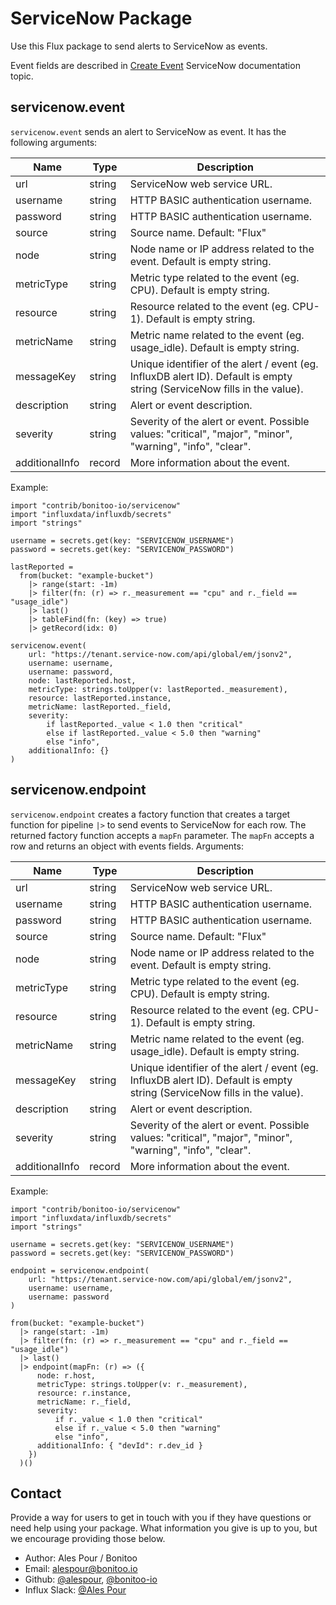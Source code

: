 # ServiceNow Package

Use this Flux package to send alerts to ServiceNow as events.

Event fields are described in [Create Event](https://docs.servicenow.com/bundle/paris-it-operations-management/page/product/event-management/task/t_EMCreateEventManually.html) ServiceNow documentation topic.

## servicenow.event

`servicenow.event` sends an alert to ServiceNow as event. It has the following arguments:

| Name | Type | Description |
| ---- | ---- | ----------- |
| url | string | ServiceNow web service URL. |
| username  | string | HTTP BASIC authentication username. |
| password | string | HTTP BASIC authentication username. |
| source | string | Source name. Default: "Flux" |
| node | string | Node name or IP address related to the event. Default is empty string. |
| metricType | string | Metric type related to the event (eg. CPU). Default is empty string. |
| resource | string | Resource related to the event (eg. CPU-1). Default is empty string. |
| metricName | string | Metric name related to the event (eg. usage_idle). Default is empty string. |
| messageKey | string | Unique identifier of the alert / event (eg. InfluxDB alert ID). Default is empty string (ServiceNow fills in the value). |
| description | string | Alert or event description. |
| severity | string | Severity of the alert or event. Possible values: "critical", "major", "minor", "warning", "info", "clear". |
| additionalInfo | record | More information about the event.

Example:

    import "contrib/bonitoo-io/servicenow"
    import "influxdata/influxdb/secrets"
    import "strings"

    username = secrets.get(key: "SERVICENOW_USERNAME")
    password = secrets.get(key: "SERVICENOW_PASSWORD")

    lastReported =
      from(bucket: "example-bucket")
        |> range(start: -1m)
        |> filter(fn: (r) => r._measurement == "cpu" and r._field == "usage_idle")
        |> last()
        |> tableFind(fn: (key) => true)
        |> getRecord(idx: 0)

    servicenow.event(
        url: "https://tenant.service-now.com/api/global/em/jsonv2",
        username: username,
        username: password,
        node: lastReported.host,
        metricType: strings.toUpper(v: lastReported._measurement),
        resource: lastReported.instance,
        metricName: lastReported._field,
        severity:
            if lastReported._value < 1.0 then "critical"
            else if lastReported._value < 5.0 then "warning"
            else "info",
        additionalInfo: {}
    )

## servicenow.endpoint

`servicenow.endpoint` creates a factory function that creates a target function for pipeline `|>` to send events 
to ServiceNow for each row.
The returned factory function accepts a `mapFn` parameter.
The `mapFn` accepts a row and returns an object with events fields. Arguments:

| Name | Type | Description |
| ---- | ---- | ----------- |
| url | string | ServiceNow web service URL. |
| username  | string | HTTP BASIC authentication username. |
| password | string | HTTP BASIC authentication username. |
| source | string | Source name. Default: "Flux" |
| node | string | Node name or IP address related to the event. Default is empty string. |
| metricType | string | Metric type related to the event (eg. CPU). Default is empty string. |
| resource | string | Resource related to the event (eg. CPU-1). Default is empty string. |
| metricName | string | Metric name related to the event (eg. usage_idle). Default is empty string. |
| messageKey | string | Unique identifier of the alert / event (eg. InfluxDB alert ID). Default is empty string (ServiceNow fills in the value). |
| description | string | Alert or event description. |
| severity | string | Severity of the alert or event. Possible values: "critical", "major", "minor", "warning", "info", "clear". |
| additionalInfo | record | More information about the event.

Example:

    import "contrib/bonitoo-io/servicenow"
    import "influxdata/influxdb/secrets"
    import "strings"

    username = secrets.get(key: "SERVICENOW_USERNAME")
    password = secrets.get(key: "SERVICENOW_PASSWORD")

    endpoint = servicenow.endpoint(
        url: "https://tenant.service-now.com/api/global/em/jsonv2",
        username: username,
        username: password
    )
    
    from(bucket: "example-bucket")
      |> range(start: -1m)
      |> filter(fn: (r) => r._measurement == "cpu" and r._field == "usage_idle")
      |> last()
      |> endpoint(mapFn: (r) => ({
          node: r.host,
          metricType: strings.toUpper(v: r._measurement),
          resource: r.instance,
          metricName: r._field,
          severity:
              if r._value < 1.0 then "critical"
              else if r._value < 5.0 then "warning"
              else "info",
          additionalInfo: { "devId": r.dev_id }
        })
      )()

## Contact

Provide a way for users to get in touch with you if they have questions or need help using your package. What information you give is up to you, but we encourage providing those below.

- Author: Ales Pour / Bonitoo
- Email: alespour@bonitoo.io
- Github: [@alespour](https://github.com/alespour), [@bonitoo-io](https://github.com/bonitoo-io)
- Influx Slack: [@Ales Pour](https://influxdata.com/slack)
